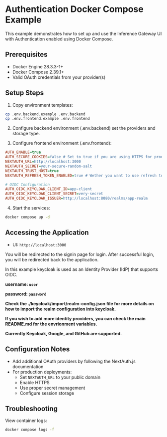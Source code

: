# Authentication Docker Compose Example

This example demonstrates how to set up and use the Inference Gateway UI with Authentication enabled using Docker Compose.

## Prerequisites

- Docker Engine 28.3.3-1+
- Docker Compose 2.39.1+
- Valid OAuth credentials from your provider(s)

## Setup Steps

1. Copy environment templates:

```bash
cp .env.backend.example .env.backend
cp .env.frontend.example .env.frontend
```

2. Configure backend environment (.env.backend) set the providers and storage type.

3. Configure frontend environment (.env.frontend):

```ini
AUTH_ENABLE=true
AUTH_SECURE_COOKIES=false # Set to true if you are using HTTPS for production
NEXTAUTH_URL=http://localhost:3000
NEXTAUTH_SECRET=your-secure-random-salt
NEXTAUTH_TRUST_HOST=true
NEXTAUTH_REFRESH_TOKEN_ENABLED=true # Wether you want to use refresh tokens once the access token expires

# OIDC Configuration
AUTH_OIDC_KEYCLOAK_CLIENT_ID=app-client
AUTH_OIDC_KEYCLOAK_CLIENT_SECRET=very-secret
AUTH_OIDC_KEYCLOAK_ISSUER=http://localhost:8080/realms/app-realm
```

4. Start the services:

```bash
docker compose up -d
```

## Accessing the Application

- UI: `http://localhost:3000`

You will be redirected to the signin page for login. After successful login, you will be redirected back to the application.

In this example keycloak is used as an Identity Provider (IdP) that supports OIDC.

**username: `user`**

**password: `password`**

**Check the ./keycloak/import/realm-config.json file for more details on how to import the realm configuration into keycloak.**

**If you wish to add more identity providers, you can check the main README.md for the envrionment variables.**

**Currently Keycloak, Google, and GitHub are supported.**

## Configuration Notes

- Add additional OAuth providers by following the NextAuth.js documentation
- For production deployments:
  - Set `NEXTAUTH_URL` to your public domain
  - Enable HTTPS
  - Use proper secret management
  - Configure session storage

## Troubleshooting

View container logs:

```bash
docker compose logs -f
```
